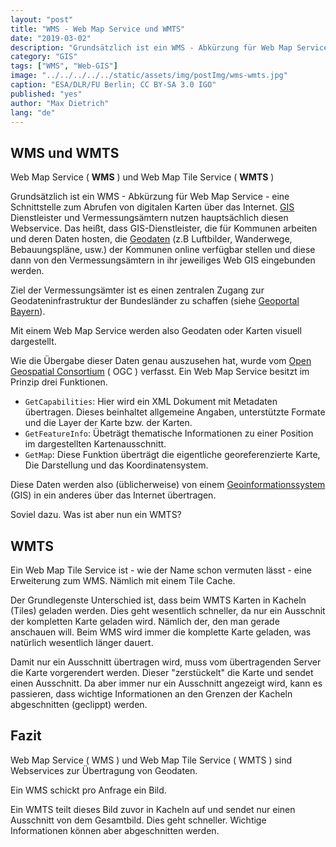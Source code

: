 ```yaml
---
layout: "post"
title: "WMS - Web Map Service und WMTS"
date: "2019-03-02"
description: "Grundsätzlich ist ein WMS - Abkürzung für Web Map Service - eine Schnittstelle zum Abrufen von digitalen Karten über das Internet."
category: "GIS"
tags: ["WMS", "Web-GIS"]
image: "../../../../../static/assets/img/postImg/wms-wmts.jpg"
caption: "ESA/DLR/FU Berlin; CC BY-SA 3.0 IGO"
published: "yes"
author: "Max Dietrich"
lang: "de"
---
```


## [](#wms-und-wmts)WMS und WMTS

Web Map Service ( **WMS** ) und Web Map Tile Service ( **WMTS** )

Grundsätzlich ist ein WMS - Abkürzung für Web Map Service - eine Schnittstelle zum Abrufen von digitalen Karten über das Internet. [GIS](/gis/was-ist-gis "Was ist GIS?") Dienstleister und Vermessungsämtern nutzen hauptsächlich diesen Webservice. Das heißt, dass GIS-Dienstleister, die für Kommunen arbeiten und deren Daten hosten, die [Geodaten](/gis/was-sind-geodaten "Was sind Geodaten") (z.B Luftbilder, Wanderwege, Bebauungspläne, usw.) der Kommunen online verfügbar stellen und diese dann von den Vermessungsämtern in ihr jeweiliges Web GIS eingebunden werden.

Ziel der Vermessungsämter ist es einen zentralen Zugang zur Geodateninfrastruktur der Bundesländer zu schaffen (siehe [Geoportal Bayern](https://geoportal.bayern.de/geoportalbayern/ "Geoportal Bayern")).

Mit einem Web Map Service werden also Geodaten oder Karten visuell dargestellt.

Wie die Übergabe dieser Daten genau auszusehen hat, wurde vom [Open Geospatial Consortium](http://www.opengeospatial.org/ "Open Geospatial Consortium") ( OGC ) verfasst. Ein Web Map Service besitzt im Prinzip drei Funktionen.

*   `GetCapabilities`: Hier wird ein XML Dokument mit Metadaten übertragen. Dieses beinhaltet allgemeine Angaben, unterstützte Formate und die Layer der Karte bzw. der Karten.
*   `GetFeatureInfo`: Übeträgt thematische Informationen zu einer Position im dargestellten Kartenausschnitt.
*   `GetMap`: Diese Funktion überträgt die eigentliche georeferenzierte Karte, Die Darstellung und das Koordinatensystem.

Diese Daten werden also (üblicherweise) von einem [Geoinformationssystem](/gis/was-ist-gis "Was ist GIS?") (GIS) in ein anderes über das Internet übertragen.

Soviel dazu. Was ist aber nun ein WMTS?

## [](#wmts)WMTS

Ein Web Map Tile Service ist - wie der Name schon vermuten lässt - eine Erweiterung zum WMS. Nämlich mit einem Tile Cache.

Der Grundlegenste Unterschied ist, dass beim WMTS Karten in Kacheln (Tiles) geladen werden. Dies geht wesentlich schneller, da nur ein Ausschnit der kompletten Karte geladen wird. Nämlich der, den man gerade anschauen will. Beim WMS wird immer die komplette Karte geladen, was natürlich wesentlich länger dauert.

Damit nur ein Ausschnitt übertragen wird, muss vom übertragenden Server die Karte vorgerendert werden. Dieser "zerstückelt" die Karte und sendet einen Ausschnitt. Da aber immer nur ein Ausschnitt angezeigt wird, kann es passieren, dass wichtige Informationen an den Grenzen der Kacheln abgeschnitten (geclippt) werden.

## [](#fazit)Fazit

Web Map Service ( WMS ) und Web Map Tile Service ( WMTS ) sind Webservices zur Übertragung von Geodaten.

Ein WMS schickt pro Anfrage ein Bild.

Ein WMTS teilt dieses Bild zuvor in Kacheln auf und sendet nur einen Ausschnitt von dem Gesamtbild. Dies geht schneller. Wichtige Informationen können aber abgeschnitten werden.